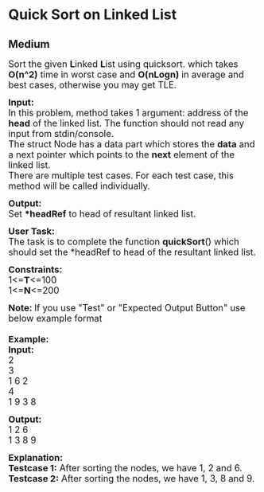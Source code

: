 # Quick Sort on Linked List
## Medium 
<div class="problem-statement" style="user-select: auto;">
                <p style="user-select: auto;"></p><p style="user-select: auto;"><span style="font-size: 18px; user-select: auto;">Sort the given <strong style="user-select: auto;">L</strong>inked <strong style="user-select: auto;">L</strong>ist using quicksort. which takes <strong style="user-select: auto;">O(n^2)</strong> time in worst case and <strong style="user-select: auto;">O(nLogn)</strong> in average and best cases, otherwise you may&nbsp;get TLE.</span></p>

<p style="user-select: auto;"><span style="font-size: 18px; user-select: auto;"><strong style="user-select: auto;">Input:</strong><br style="user-select: auto;">
In this problem, method takes 1&nbsp;argument: address of the <strong style="user-select: auto;">head</strong> of the linked list. The function should not read any input from stdin/console.<br style="user-select: auto;">
The struct Node has a data part which stores the <strong style="user-select: auto;">data</strong> and a next pointer which points to the <strong style="user-select: auto;">next</strong> element of the linked list.<br style="user-select: auto;">
There are multiple test cases. For each test case, this method will be called individually.</span></p>

<p style="user-select: auto;"><span style="font-size: 18px; user-select: auto;"><strong style="user-select: auto;">Output:</strong><br style="user-select: auto;">
Set <strong style="user-select: auto;">*headRef</strong> to head of resultant linked list.</span></p>

<p style="user-select: auto;"><span style="font-size: 18px; user-select: auto;"><strong style="user-select: auto;">User Task:</strong><br style="user-select: auto;">
The task is to complete the function&nbsp;<strong style="user-select: auto;">quickSort</strong>() which should set the *headRef to head of the resultant linked list.</span></p>

<p style="user-select: auto;"><span style="font-size: 18px; user-select: auto;"><strong style="user-select: auto;">Constraints:</strong><br style="user-select: auto;">
1&lt;=<strong style="user-select: auto;">T</strong>&lt;=100<br style="user-select: auto;">
1&lt;=<strong style="user-select: auto;">N</strong>&lt;=200</span></p>

<p style="user-select: auto;"><span style="font-size: 18px; user-select: auto;"><strong style="user-select: auto;">Note:&nbsp;</strong>If you use "Test" or "Expected Output Button" use below example format<br style="user-select: auto;">
<br style="user-select: auto;">
<strong style="user-select: auto;">Example:<br style="user-select: auto;">
Input:</strong><br style="user-select: auto;">
2<br style="user-select: auto;">
3<br style="user-select: auto;">
1 6 2<br style="user-select: auto;">
4<br style="user-select: auto;">
1 9 3 8</span></p>

<p style="user-select: auto;"><span style="font-size: 18px; user-select: auto;"><strong style="user-select: auto;">Output:</strong><br style="user-select: auto;">
1 2 6<br style="user-select: auto;">
1 3 8 9</span></p>

<p style="user-select: auto;"><span style="font-size: 18px; user-select: auto;"><strong style="user-select: auto;">Explanation:<br style="user-select: auto;">
Testcase 1:</strong> After sorting the nodes, we have 1, 2 and 6.<br style="user-select: auto;">
<strong style="user-select: auto;">Testcase 2:</strong> After sorting the nodes, we have 1, 3, 8 and 9.</span><br style="user-select: auto;">
&nbsp;</p>
 <p style="user-select: auto;"></p>
            </div>